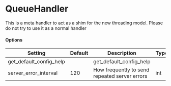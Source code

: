 <!--This file was generated from the python source
Please edit the source to make changes
-->
QueueHandler
=====

This is a meta handler to act as a shim for the new threading model. Please
do not try to use it as a normal handler

#### Options

Setting | Default | Description | Type
--------|---------|-------------|-----
get_default_config_help |  | get_default_config_help | 
server_error_interval | 120 | How frequently to send repeated server errors | int
